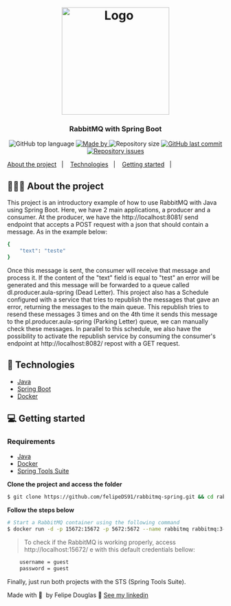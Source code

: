 <h1 align="center">
  <img
    alt="Logo"
    src="https://res.cloudinary.com/dixtjpk8s/image/upload/v1615490614/Projects/1_OVeZ2pRMbcEQL0N3vMYpGA_fzaj5f.png" width="250px"
  />
</h1>

<h3 align="center">
  RabbitMQ with Spring Boot
</h3>

<p align="center">
  <img alt="GitHub top language" src="https://img.shields.io/github/languages/top/felipeDS91/rabbitmq-spring?color=%230484ff">
  
  <a href="https://www.linkedin.com/in/felipe-douglas-dev/" target="_blank" rel="noopener noreferrer">
    <img alt="Made by" src="https://img.shields.io/badge/made%20by-felipe%20douglas-%230484ff">
  </a>

  <img alt="Repository size" src="https://img.shields.io/github/repo-size/felipeDS91/rabbitmq-spring?color=%230484ff">
  
  <a href="https://github.com/FelipeDS91/rabbitmq-spring/commits/master">
    <img alt="GitHub last commit" src="https://img.shields.io/github/last-commit/FelipeDS91/rabbitmq-spring?color=%230484ff">
  </a>

  <a href="https://github.com/FelipeDS91/rabbitmq-spring/issues">
    <img alt="Repository issues" src="https://img.shields.io/github/issues/FelipeDS91/rabbitmq-spring?color=%230484ff">
  </a>

  <a href="#-about-the-project">About the project</a>&nbsp;&nbsp;&nbsp;|&nbsp;&nbsp;&nbsp;
  <a href="#-technologies">Technologies</a>&nbsp;&nbsp;&nbsp;|&nbsp;&nbsp;&nbsp;
  <a href="#-getting-started">Getting started</a>&nbsp;&nbsp;&nbsp;|&nbsp;&nbsp;&nbsp;
</br>


## 👨🏻‍💻 About the project

This project is an introductory example of how to use RabbitMQ with Java using Spring Boot.
Here, we have 2 main applications, a producer and a consumer.
At the producer, we have the http://localhost:8081/ send endpoint that accepts a POST request with a json that should contain a message. As in the example below:

```bash
{
    "text": "teste"
}
```

Once this message is sent, the consumer will receive that message and process it. If the content of the "text" field is equal to "test" an error will be generated and this message will be forwarded to a queue called dl.producer.aula-spring (Dead Letter).
This project also has a Schedule configured with a service that tries to republish the messages that gave an error, returning the messages to the main queue. This republish tries to resend these messages 3 times and on the 4th time it sends this message to the pl.producer.aula-spring (Parking Letter) queue, we can manually check these messages.
In parallel to this schedule, we also have the possibility to activate the republish service by consuming the consumer's endpoint at http://localhost:8082/ repost with a GET request.


## 🚀 Technologies

- [Java](https://www.java.com/pt_BR/)
- [Spring Boot](https://spring.io/projects/spring-boot)
- [Docker](https://docs.docker.com/)

## 💻 Getting started

### Requirements
 - [Java](https://www.java.com/pt_BR/)
 - [Docker](https://docs.docker.com/)
 - [Spring Tools Suite](https://spring.io/tools)

**Clone the project and access the folder**

```bash
$ git clone https://github.com/felipeDS91/rabbitmq-spring.git && cd rabbitmq-spring
```

**Follow the steps below**

```bash
# Start a RabbitMQ container using the following command
$ docker run -d -p 15672:15672 -p 5672:5672 --name rabbitmq rabbitmq:3-management
```

>To check if the RabbitMQ is working properly,  access http://localhost:15672/ e with this default credentials bellow: 
```bash
	username = guest 
	password = guest
```

Finally, just run both projects with the STS (Spring Tools Suite).


Made with 💜&nbsp; by Felipe Douglas 👋 [See my linkedin](https://www.linkedin.com/in/felipe-douglas-dev/)
